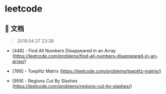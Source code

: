 # leetcode

## :bookmark_tabs: 文档
> 2019.04.27 23:38
- [448] -  Find All Numbers Disappeared in an Array (https://leetcode.com/problems/find-all-numbers-disappeared-in-an-array/)



- [766] - Toeplitz Matrix (https://leetcode.com/problems/toeplitz-matrix/)
- [959] - Regions Cut By Slashes (https://leetcode.com/problems/regions-cut-by-slashes/)